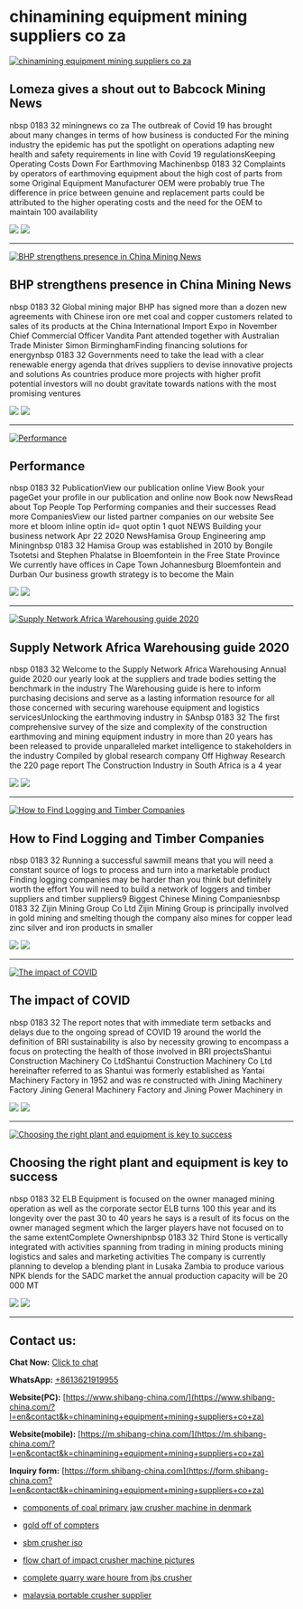 # chinamining equipment mining suppliers co za

<a href="https://swt.shibang-china.com/?l=en&img&k=chinamining+equipment+mining+suppliers+co+za" target="_blank">![chinamining equipment mining suppliers co za](http://static.shibang-china.com/all-800x300/1213.jpg)</a>

## Lomeza gives a shout out to Babcock Mining News
nbsp 0183 32 miningnews co za The outbreak of Covid 19 has brought about many changes in terms of how business is conducted For the mining industry the epidemic has put the spotlight on operations adapting new health and safety requirements in line with Covid 19 regulationsKeeping Operating Costs Down For Earthmoving Machinenbsp 0183 32 Complaints by operators of earthmoving equipment about the high cost of parts from some Original Equipment Manufacturer OEM were probably true The difference in price between genuine and replacement parts could be attributed to the higher operating costs and the need for the OEM to maintain 100 availability


<a href="https://whatsapp.shibangsoft.com/WhatsApp.php" target="_blank" title="WhatsApp">![](http://static.shibang-china.com/icon/whatsapp.png)</a> <a href="https://swt.shibang-china.com/?l=en&icon&k=chinamining+equipment+mining+suppliers+co+za" target="_blank">![](http://static.shibang-china.com/icon/chat-en.png)</a>

---

<a href="https://swt.shibang-china.com/?l=en&img&k=chinamining+equipment+mining+suppliers+co+za" target="_blank">![BHP strengthens presence in China Mining News](http://static.shibang-china.com/all-800x300/349.jpg)</a>

## BHP strengthens presence in China Mining News
nbsp 0183 32 Global mining major BHP has signed more than a dozen new agreements with Chinese iron ore met coal and copper customers related to sales of its products at the China International Import Expo in November Chief Commercial Officer Vandita Pant attended together with Australian Trade Minister Simon BirminghamFinding financing solutions for energynbsp 0183 32 Governments need to take the lead with a clear renewable energy agenda that drives suppliers to devise innovative projects and solutions As countries produce more projects with higher profit potential investors will no doubt gravitate towards nations with the most promising ventures


<a href="https://whatsapp.shibangsoft.com/WhatsApp.php" target="_blank" title="WhatsApp">![](http://static.shibang-china.com/icon/whatsapp.png)</a> <a href="https://swt.shibang-china.com/?l=en&icon&k=chinamining+equipment+mining+suppliers+co+za" target="_blank">![](http://static.shibang-china.com/icon/chat-en.png)</a>

---

<a href="https://swt.shibang-china.com/?l=en&img&k=chinamining+equipment+mining+suppliers+co+za" target="_blank">![Performance](http://static.shibang-china.com/all-800x300/995.jpg)</a>

## Performance
nbsp 0183 32 PublicationView our publication online View Book your pageGet your profile in our publication and online now Book now NewsRead about Top People Top Performing companies and their successes Read more CompaniesView our listed partner companies on our website See more et bloom inline optin id= quot optin 1 quot NEWS Building your business network Apr 22 2020 NewsHamisa Group Engineering amp Miningnbsp 0183 32 Hamisa Group was established in 2010 by Bongile Tsotetsi and Stephen Phalatse in Bloemfontein in the Free State Province We currently have offices in Cape Town Johannesburg Bloemfontein and Durban Our business growth strategy is to become the Main


<a href="https://whatsapp.shibangsoft.com/WhatsApp.php" target="_blank" title="WhatsApp">![](http://static.shibang-china.com/icon/whatsapp.png)</a> <a href="https://swt.shibang-china.com/?l=en&icon&k=chinamining+equipment+mining+suppliers+co+za" target="_blank">![](http://static.shibang-china.com/icon/chat-en.png)</a>

---

<a href="https://swt.shibang-china.com/?l=en&img&k=chinamining+equipment+mining+suppliers+co+za" target="_blank">![Supply Network Africa Warehousing guide 2020](http://static.shibang-china.com/all-800x300/944.jpg)</a>

## Supply Network Africa Warehousing guide 2020
nbsp 0183 32 Welcome to the Supply Network Africa Warehousing Annual guide 2020 our yearly look at the suppliers and trade bodies setting the benchmark in the industry The Warehousing guide is here to inform purchasing decisions and serve as a lasting information resource for all those concerned with securing warehouse equipment and logistics servicesUnlocking the earthmoving industry in SAnbsp 0183 32 The first comprehensive survey of the size and complexity of the construction earthmoving and mining equipment industry in more than 20 years has been released to provide unparalleled market intelligence to stakeholders in the industry Compiled by global research company Off Highway Research the 220 page report The Construction Industry in South Africa is a 4 year


<a href="https://whatsapp.shibangsoft.com/WhatsApp.php" target="_blank" title="WhatsApp">![](http://static.shibang-china.com/icon/whatsapp.png)</a> <a href="https://swt.shibang-china.com/?l=en&icon&k=chinamining+equipment+mining+suppliers+co+za" target="_blank">![](http://static.shibang-china.com/icon/chat-en.png)</a>

---

<a href="https://swt.shibang-china.com/?l=en&img&k=chinamining+equipment+mining+suppliers+co+za" target="_blank">![How to Find Logging and Timber Companies](http://static.shibang-china.com/all-800x300/1213.jpg)</a>

## How to Find Logging and Timber Companies
nbsp 0183 32 Running a successful sawmill means that you will need a constant source of logs to process and turn into a marketable product Finding logging companies may be harder than you think but definitely worth the effort You will need to build a network of loggers and timber suppliers and timber suppliers9 Biggest Chinese Mining Companiesnbsp 0183 32 Zijin Mining Group Co Ltd Zijin Mining Group is principally involved in gold mining and smelting though the company also mines for copper lead zinc silver and iron products in smaller


<a href="https://whatsapp.shibangsoft.com/WhatsApp.php" target="_blank" title="WhatsApp">![](http://static.shibang-china.com/icon/whatsapp.png)</a> <a href="https://swt.shibang-china.com/?l=en&icon&k=chinamining+equipment+mining+suppliers+co+za" target="_blank">![](http://static.shibang-china.com/icon/chat-en.png)</a>

---

<a href="https://swt.shibang-china.com/?l=en&img&k=chinamining+equipment+mining+suppliers+co+za" target="_blank">![The impact of COVID](http://static.shibang-china.com/all-800x300/164.jpg)</a>

## The impact of COVID
nbsp 0183 32 The report notes that with immediate term setbacks and delays due to the ongoing spread of COVID 19 around the world the definition of BRI sustainability is also by necessity growing to encompass a focus on protecting the health of those involved in BRI projectsShantui Construction Machinery Co LtdShantui Construction Machinery Co Ltd hereinafter referred to as Shantui was formerly established as Yantai Machinery Factory in 1952 and was re constructed with Jining Machinery Factory Jining General Machinery Factory and Jining Power Machinery in


<a href="https://whatsapp.shibangsoft.com/WhatsApp.php" target="_blank" title="WhatsApp">![](http://static.shibang-china.com/icon/whatsapp.png)</a> <a href="https://swt.shibang-china.com/?l=en&icon&k=chinamining+equipment+mining+suppliers+co+za" target="_blank">![](http://static.shibang-china.com/icon/chat-en.png)</a>

---

<a href="https://swt.shibang-china.com/?l=en&img&k=chinamining+equipment+mining+suppliers+co+za" target="_blank">![Choosing the right plant and equipment is key to success](http://static.shibang-china.com/all-800x300/594.jpg)</a>

## Choosing the right plant and equipment is key to success
nbsp 0183 32 ELB Equipment is focused on the owner managed mining operation as well as the corporate sector ELB turns 100 this year and its longevity over the past 30 to 40 years he says is a result of its focus on the owner managed segment which the larger players have not focused on to the same extentComplete Ownershipnbsp 0183 32 Third Stone is vertically integrated with activities spanning from trading in mining products mining logistics and sales and marketing activities The company is currently planning to develop a blending plant in Lusaka Zambia to produce various NPK blends for the SADC market the annual production capacity will be 20 000 MT


<a href="https://whatsapp.shibangsoft.com/WhatsApp.php" target="_blank" title="WhatsApp">![](http://static.shibang-china.com/icon/whatsapp.png)</a> <a href="https://swt.shibang-china.com/?l=en&icon&k=chinamining+equipment+mining+suppliers+co+za" target="_blank">![](http://static.shibang-china.com/icon/chat-en.png)</a>

---
## Contact us:

**Chat Now:** [Click to chat](https://swt.shibang-china.com?l=en&contact&k=chinamining+equipment+mining+suppliers+co+za)

**WhatsApp:**  [+8613621919955](https://whatsapp.shibangsoft.com/WhatsApp.php)

**Website(PC):** [https://www.shibang-china.com/](https://www.shibang-china.com/?l=en&contact&k=chinamining+equipment+mining+suppliers+co+za)

**Website(mobile):** [https://m.shibang-china.com/](https://m.shibang-china.com/?l=en&contact&k=chinamining+equipment+mining+suppliers+co+za)

**Inquiry form:** [https://form.shibang-china.com](https://form.shibang-china.com?l=en&contact&k=chinamining+equipment+mining+suppliers+co+za)

* [components of coal primary jaw crusher machine in denmark](../167/components%20of%20coal%20primary%20jaw%20crusher%20machine%20in%20denmark.md)

* [gold off of compters](../165/gold%20off%20of%20compters.md)

* [sbm crusher iso](../168/sbm%20crusher%20iso.md)

* [flow chart of impact crusher machine pictures](../168/flow%20chart%20of%20impact%20crusher%20machine%20pictures.md)

* [complete quarry ware houre from jbs crusher](../166/complete%20quarry%20ware%20houre%20from%20jbs%20crusher.md)

* [malaysia portable crusher supplier](../169/malaysia%20portable%20crusher%20supplier.md)